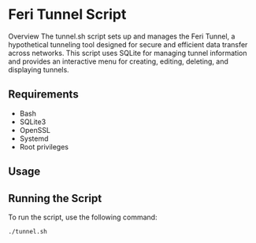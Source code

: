 # Feri Tunnel Script

Overview
The tunnel.sh script sets up and manages the Feri Tunnel, a hypothetical tunneling tool designed for secure and efficient data transfer across networks. This script uses SQLite for managing tunnel information and provides an interactive menu for creating, editing, deleting, and displaying tunnels.

## Requirements

- Bash
- SQLite3
- OpenSSL
- Systemd
- Root privileges

## Usage

## Running the Script

To run the script, use the following command:

```bash
./tunnel.sh
```
